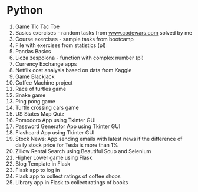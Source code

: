 # Python

1.	Game Tic Tac Toe
2.	Basics exercises - random tasks from www.codewars.com solved by me
3.	Course exercises - sample tasks from bootcamp
4.	File with exercises from statistics (pl)
5.	Pandas Basics
6.	Licza zespolona - function with complex number (pl)
7.	Currency Exchange apps
8.	Netflix cost analysis based on data from Kaggle
9.	Game Blackjack
10.	Coffee Machine project
11.	Race of turtles game
12.	Snake game
13.	Ping pong game
14.	Turtle crossing cars game
15.	US States Map Quiz
16.	Pomodoro App using Tkinter GUI
17.	Password Generator App using Tkinter GUI
18.	Flashcard App using Tkinter GUI
19.	Stock News: App sending emails with latest news if the difference of daily stock price for Tesla is more than 1%
20.	Zillow Rental Search using Beautiful Soup and Selenium
21.	Higher Lower game using Flask
22.	Blog Template in Flask
23. Flask app to log in
24. Flask app to collect ratings of coffee shops
25. Library app in Flask to collect ratings of books
